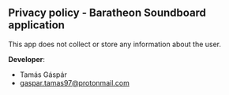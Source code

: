 ## Privacy policy - Baratheon Soundboard application

This app does not collect or store any information about the user.

**Developer**:
 - Tamás Gáspár
 - gaspar.tamas97@protonmail.com